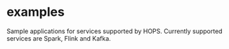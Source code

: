 # examples
Sample applications for services supported by HOPS. Currently supported services are Spark, Flink and Kafka.

